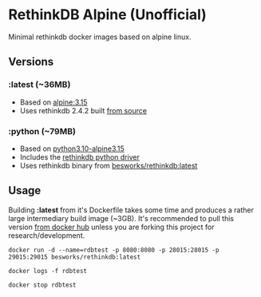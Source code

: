 # RethinkDB Alpine (Unofficial)

Minimal rethinkdb docker images based on alpine linux.

## Versions

### :latest (~36MB)

- Based on [alpine:3.15](https://hub.docker.com/_/alpine)
- Uses rethinkdb 2.4.2 built [from source](https://github.com/rethinkdb/rethinkdb)

### :python (~79MB)

- Based on [python3.10-alpine3.15](https://hub.docker.com/_/python)
- Includes the [rethinkdb python driver](https://rethinkdb.com/docs/install-drivers/python/)
- Uses rethinkdb binary from [besworks/rethinkdb:latest](https://hub.docker.com/layers/208153988/besworks/rethinkdb/latest/images/sha256-06beb4966c6f8c8847d4ae268f1e36822af87038e90fc3bf9d65f693cbcfda9c?context=repo)

## Usage

Building **:latest** from it's Dockerfile takes some time and produces a rather large intermediary build image (~3GB). It's recommended to pull this version [from docker hub](https://hub.docker.com/repository/docker/besworks/rethinkdb) unless you are forking this project for research/development.

```
docker run -d --name=rdbtest -p 8080:8080 -p 28015:28015 -p 29015:29015 besworks/rethinkdb:latest

docker logs -f rdbtest

docker stop rdbtest
```

